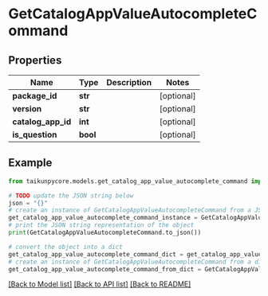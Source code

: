 # GetCatalogAppValueAutocompleteCommand


## Properties

Name | Type | Description | Notes
------------ | ------------- | ------------- | -------------
**package_id** | **str** |  | [optional] 
**version** | **str** |  | [optional] 
**catalog_app_id** | **int** |  | [optional] 
**is_question** | **bool** |  | [optional] 

## Example

```python
from taikunpycore.models.get_catalog_app_value_autocomplete_command import GetCatalogAppValueAutocompleteCommand

# TODO update the JSON string below
json = "{}"
# create an instance of GetCatalogAppValueAutocompleteCommand from a JSON string
get_catalog_app_value_autocomplete_command_instance = GetCatalogAppValueAutocompleteCommand.from_json(json)
# print the JSON string representation of the object
print(GetCatalogAppValueAutocompleteCommand.to_json())

# convert the object into a dict
get_catalog_app_value_autocomplete_command_dict = get_catalog_app_value_autocomplete_command_instance.to_dict()
# create an instance of GetCatalogAppValueAutocompleteCommand from a dict
get_catalog_app_value_autocomplete_command_from_dict = GetCatalogAppValueAutocompleteCommand.from_dict(get_catalog_app_value_autocomplete_command_dict)
```
[[Back to Model list]](../README.md#documentation-for-models) [[Back to API list]](../README.md#documentation-for-api-endpoints) [[Back to README]](../README.md)


